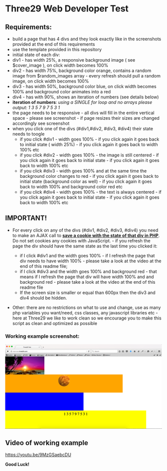 # Three29 Web Developer Test #

## Requirements: ##
- build a page that has 4 divs and they look exactly like in the screenshots provided at the end of this requirements
- use the template provided in this repository
- initial state of each div:
- div1 - has width 25%, a responsive background image ( see $cover_image ), on click width becomes 100%
- div2 - has width 75%, background color orange, contains a random image from $random_images array - every refresh should pull a random image, on click width becomes 100%
- div3 - has width 50%, background color blue, on click width becomes 100% and background color animates into a red
- div4 - has with 90%, shows an iteration of numbers (see details below)
- **iteration of numbers**: *using a SINGLE for loop and no arrays please output: 1 3 5 7 9 7 5 3 1*
- the page needs to be responsive - all divs will fill in the entire vertical space - please see screenshot - if page resizes their sizes are changed accordingly see screenshot 
- when you click one of the divs (#div1,#div2, #div3, #div4) their state needs to toogle
  - if you click #div1 - width goes 100% - if you click again it goes back to initial state ( width 25%) - if you click again it goes back to width 100% etc
  - if you click #div2 - width goes 100% - the image is still centered - if you click again it goes back to initial state - if you click again it goes back to width 100% etc
  - if you click #div3 - width goes 100% and at the same time the background color changes to red - if you click again it goes back to initial state (background color as well) - if you click again it goes back to width 100% and background color red etc
  - if you click #div4 - width goes 100% - the text is always centered -  if you click again it goes back to initial state - if you click again it goes back to width 100% etc
              
## IMPORTANT! ##
- For every click on any of the divs (#div1, #div2, #div3, #div4) you need to make an AJAX call to [**save a cookie with the state of that div in PHP**](https://www.php.net/manual/en/features.cookies.php). Do not set cookies any cookies with JavaScript. - if you refresh the page the div should have the same state as the last time you clicked it:
  - if I click #div1 and the width goes 100% - if I refresh the page that div needs to have width 100% - please take a look at the video at the end of this readme file;
  - if I click #div3 and the width goes 100% and background red - that means if I refresh the page that div will have width 100% and and background red - please take a look at the video at the end of this readme file
  - If the screen size is smaller or equal than 600px then the div3 and div4 should be hidden.
    
- Other: there are no restrictions on what to use and change, use as many php variables you want/need, css classes, any javascript libraries etc - here at Three29 we like to work clean so we encourage you to make this script as clean and optimized as possible

### Working example screenshot: ###

![screenshot1.png](example.png)


## Video of working example ##
https://youtu.be/9MzGSaebcDU

**Good Luck!**
